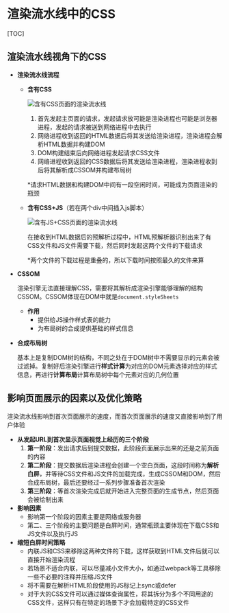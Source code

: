 # 渲染流水线中的CSS

[TOC]

## 渲染流水线视角下的CSS

- **渲染流水线流程**

  - **含有CSS**

    ![含有CSS页面的渲染流水线](F:\前端笔记\studyNote\images\含有CSS页面的渲染流水线.jpg)

    1. 首先发起主页面的请求，发起请求放可能是渲染进程也可能是浏览器进程，发起的请求被送到网络进程中去执行
    2. 网络进程收到返回的HTML数据后将其发送给渲染进程，渲染进程会解析HTML数据并构建DOM
    3. DOM构建结束后向网络进程发起请求CSS文件
    4. 网络进程收到返回的CSS数据后将其发送给渲染进程，渲染进程收到后将其解析成CSSOM并构建布局树

    *请求HTML数据和构建DOM中间有一段空闲时间，可能成为页面渲染的瓶颈

  - **含有CSS+JS**（若在两个div中间插入js脚本）

    ![含有JS+CSS页面的渲染流水线](F:\前端笔记\studyNote\images\含有JS+CSS页面的渲染流水线.jpg)

    在接收到HTML数据后的预解析过程中，HTML预解析器识别出来了有CSS文件和JS文件需要下载，然后同时发起这两个文件的下载请求

    *两个文件的下载过程是重叠的，所以下载时间按照最久的文件来算

- **CSSOM**

  渲染引擎无法直接理解CSS，需要将其解析成渲染引擎能够理解的结构CSSOM。CSSOM体现在DOM中就是`document.styleSheets`

  - **作用**
    - 提供给JS操作样式表的能力
    - 为布局树的合成提供基础的样式信息

- **合成布局树**

  基本上是复制DOM树的结构，不同之处在于DOM树中不需要显示的元素会被过滤掉。复制好后渲染引擎进行**样式计算**为对应的DOM元素选择对应的样式信息，再进行**计算布局**计算布局树中每个元素对应的几何位置



## 影响页面展示的因素以及优化策略

渲染流水线影响到首次页面展示的速度，而首次页面展示的速度又直接影响到了用户体验

- **从发起URL到首次显示页面视觉上经历的三个阶段**
  1. **第一阶段**：发出请求后到提交数据，此阶段页面展示出来的还是之前页面的内容
  2. **第二阶段**：提交数据后渲染进程会创建一个空白页面，这段时间称为**解析白屏**，并等待CSS文件和JS文件的加载完成，生成CSSOM和DOM，然后合成布局树，最后还要经过一系列步骤准备首次渲染
  3. **第三阶段**：等首次渲染完成后就开始进入完整页面的生成节点，然后页面会被绘制出来
- **影响因素**
  - 影响第一个阶段的因素主要是网络或服务器
  - 第二、三个阶段的主要问题是白屏时间，通常瓶颈主要体现在下载CSS和JS文件以及执行JS
- **缩短白屏时间策略**
  - 内联JS和CSS来移除这两种文件的下载，这样获取到HTML文件后就可以直接开始渲染流程
  - 若场景不适合内联，可以尽量减小文件大小，如通过webpack等工具移除一些不必要的注释并压缩JS文件
  - 将不需要在解析HTML阶段使用的JS标记上sync或defer
  - 对于大的CSS文件可以通过媒体查询属性，将其拆分为多个不同用途的CSS文件，这样只有在特定的场景下才会加载特定的CSS文件